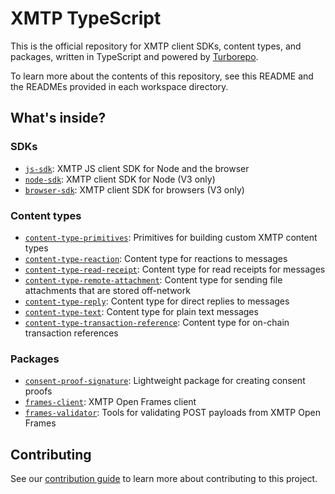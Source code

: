 # XMTP TypeScript

This is the official repository for XMTP client SDKs, content types, and packages, written in TypeScript and powered by [Turborepo](https://turbo.build/repo).

To learn more about the contents of this repository, see this README and the READMEs provided in each workspace directory.

## What's inside?

### SDKs

- [`js-sdk`](https://github.com/xmtp/xmtp-js/blob/main/sdks/js-sdk): XMTP JS client SDK for Node and the browser
- [`node-sdk`](https://github.com/xmtp/xmtp-js/blob/main/sdks/node-sdk): XMTP client SDK for Node (V3 only)
- [`browser-sdk`](https://github.com/xmtp/xmtp-js/blob/main/sdks/browser-sdk): XMTP client SDK for browsers (V3 only)

### Content types

- [`content-type-primitives`](content-types/content-type-primitives): Primitives for building custom XMTP content types
- [`content-type-reaction`](content-types/content-type-reaction): Content type for reactions to messages
- [`content-type-read-receipt`](content-types/content-type-read-receipt): Content type for read receipts for messages
- [`content-type-remote-attachment`](content-types/content-type-remote-attachment): Content type for sending file attachments that are stored off-network
- [`content-type-reply`](content-types/content-type-reply): Content type for direct replies to messages
- [`content-type-text`](content-types/content-type-text): Content type for plain text messages
- [`content-type-transaction-reference`](content-types/content-type-transaction-reference): Content type for on-chain transaction references

### Packages

- [`consent-proof-signature`](https://github.com/xmtp/xmtp-js/blob/main/packages/consent-proof-signature): Lightweight package for creating consent proofs
- [`frames-client`](https://github.com/xmtp/xmtp-js/blob/main/packages/frames-client): XMTP Open Frames client
- [`frames-validator`](https://github.com/xmtp/xmtp-js/blob/main/packages/frames-validator): Tools for validating POST payloads from XMTP Open Frames

## Contributing

See our [contribution guide](./CONTRIBUTING.md) to learn more about contributing to this project.
